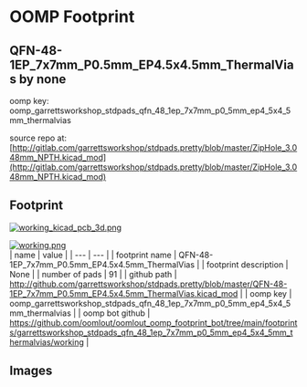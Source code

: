 # OOMP Footprint  
## QFN-48-1EP_7x7mm_P0.5mm_EP4.5x4.5mm_ThermalVias  by none  
  
oomp key: oomp_garrettsworkshop_stdpads_qfn_48_1ep_7x7mm_p0_5mm_ep4_5x4_5mm_thermalvias  
  
source repo at: [http://gitlab.com/garrettsworkshop/stdpads.pretty/blob/master/ZipHole_3.048mm_NPTH.kicad_mod](http://gitlab.com/garrettsworkshop/stdpads.pretty/blob/master/ZipHole_3.048mm_NPTH.kicad_mod)  
## Footprint  
  
[![working_kicad_pcb_3d.png](working_kicad_pcb_3d_600.png)](working_kicad_pcb_3d.png)  
  
[![working.png](working_600.png)](working.png)  
| name | value | 
| --- | --- | 
| footprint name | QFN-48-1EP_7x7mm_P0.5mm_EP4.5x4.5mm_ThermalVias | 
| footprint description | None | 
| number of pads | 91 | 
| github path | http://github.com/garrettsworkshop/stdpads.pretty/blob/master/QFN-48-1EP_7x7mm_P0.5mm_EP4.5x4.5mm_ThermalVias.kicad_mod | 
| oomp key | oomp_garrettsworkshop_stdpads_qfn_48_1ep_7x7mm_p0_5mm_ep4_5x4_5mm_thermalvias | 
| oomp bot github | https://github.com/oomlout/oomlout_oomp_footprint_bot/tree/main/footprints/garrettsworkshop_stdpads_qfn_48_1ep_7x7mm_p0_5mm_ep4_5x4_5mm_thermalvias/working | 
## Images  
